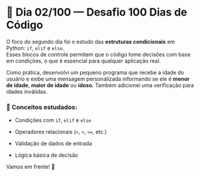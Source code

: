 # 📅 Dia 02/100 — Desafio 100 Dias de Código

O foco do segundo dia foi o estudo das **estruturas condicionais** em Python: `if`, `elif` e `else`.  
Esses blocos de controle permitem que o código tome decisões com base em condições, o que é essencial para qualquer aplicação real.

Como prática, desenvolvi um pequeno programa que recebe a idade do usuário e exibe uma mensagem personalizada informando se ele é **menor de idade**, **maior de idade** ou **idoso**. Também adicionei uma verificação para idades inválidas.

### 🧠 Conceitos estudados:
- Condições com `if`, `elif` e `else`

- Operadores relacionais (`<`, `>`, `>=`, etc.)

- Validação de dados de entrada

- Lógica básica de decisão

Vamos em frente! 🚀